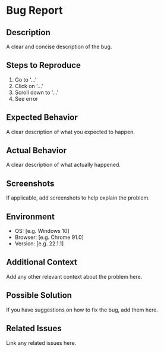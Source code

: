 # Bug Report

## Description

A clear and concise description of the bug.

## Steps to Reproduce

1. Go to '...'
2. Click on '...'
3. Scroll down to '...'
4. See error

## Expected Behavior

A clear description of what you expected to happen.

## Actual Behavior

A clear description of what actually happened.

## Screenshots

If applicable, add screenshots to help explain the problem.

## Environment

- OS: [e.g. Windows 10]
- Browser: [e.g. Chrome 91.0]
- Version: [e.g. 22.1.1]

## Additional Context

Add any other relevant context about the problem here.

## Possible Solution

If you have suggestions on how to fix the bug, add them here.

## Related Issues

Link any related issues here.
